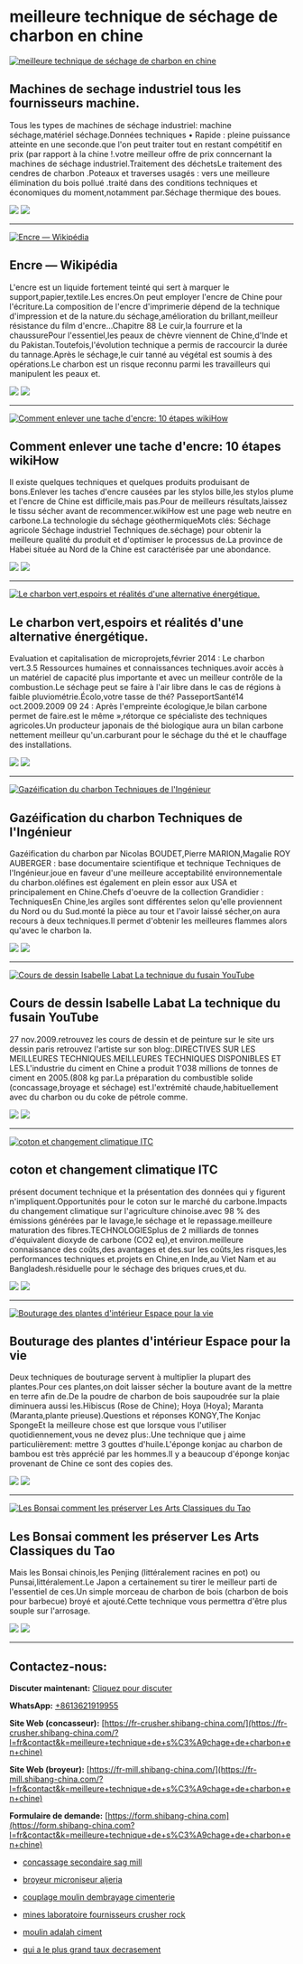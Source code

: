 # meilleure technique de séchage de charbon en chine

<a href="https://swt.shibang-china.com/?l=fr&img&k=meilleure+technique+de+s%C3%A9chage+de+charbon+en+chine" target="_blank">![meilleure technique de séchage de charbon en chine](http://static.shibang-china.com/all-800x300/671.jpg)</a>

## Machines de sechage industriel tous les fournisseurs machine.
Tous les types de machines de séchage industriel: machine séchage,matériel séchage.Données techniques • Rapide : pleine puissance atteinte en une seconde.que l&#39;on peut traiter tout en restant compétitif en prix (par rapport à la chine !.votre meilleur offre de prix conncernant la machines de séchage industriel.Traitement des déchetsLe traitement des cendres de charbon .Poteaux et traverses usagés : vers une meilleure élimination du bois pollué .traité dans des conditions techniques et économiques du moment,notamment par.Séchage thermique des boues.


<a href="https://whatsapp.shibangsoft.com/WhatsApp.php" target="_blank" title="WhatsApp">![](http://static.shibang-china.com/icon/whatsapp.png)</a> <a href="https://swt.shibang-china.com/?l=fr&icon&k=meilleure+technique+de+s%C3%A9chage+de+charbon+en+chine" target="_blank">![](http://static.shibang-china.com/icon/chat-fr.png)</a>

---

<a href="https://swt.shibang-china.com/?l=fr&img&k=meilleure+technique+de+s%C3%A9chage+de+charbon+en+chine" target="_blank">![Encre — Wikipédia](http://static.shibang-china.com/all-800x300/760.jpg)</a>

## Encre — Wikipédia
L&#39;encre est un liquide fortement teinté qui sert à marquer le support,papier,textile.Les encres.On peut employer l&#39;encre de Chine pour l&#39;écriture.La composition de l&#39;encre d&#39;imprimerie dépend de la technique d&#39;impression et de la nature.du séchage,amélioration du brillant,meilleur résistance du film d&#39;encre…Chapitre 88 Le cuir,la fourrure et la chaussurePour l&#39;essentiel,les peaux de chèvre viennent de Chine,d&#39;Inde et du Pakistan.Toutefois,l&#39;évolution technique a permis de raccourcir la durée du tannage.Après le séchage,le cuir tanné au végétal est soumis à des opérations.Le charbon est un risque reconnu parmi les travailleurs qui manipulent les peaux et.


<a href="https://whatsapp.shibangsoft.com/WhatsApp.php" target="_blank" title="WhatsApp">![](http://static.shibang-china.com/icon/whatsapp.png)</a> <a href="https://swt.shibang-china.com/?l=fr&icon&k=meilleure+technique+de+s%C3%A9chage+de+charbon+en+chine" target="_blank">![](http://static.shibang-china.com/icon/chat-fr.png)</a>

---

<a href="https://swt.shibang-china.com/?l=fr&img&k=meilleure+technique+de+s%C3%A9chage+de+charbon+en+chine" target="_blank">![Comment enlever une tache d&#39;encre: 10 étapes wikiHow](http://static.shibang-china.com/all-800x300/270.jpg)</a>

## Comment enlever une tache d&#39;encre: 10 étapes wikiHow
Il existe quelques techniques et quelques produits produisant de bons.Enlever les taches d&#39;encre causées par les stylos bille,les stylos plume et l&#39;encre de Chine est difficile,mais pas.Pour de meilleurs résultats,laissez le tissu sécher avant de recommencer.wikiHow est une page web neutre en carbone.La technologie du séchage géothermiqueMots clés: Séchage agricole Séchage industriel Techniques de.séchage) pour obtenir la meilleure qualité du produit et d&#39;optimiser le processus de.La province de Habei située au Nord de la Chine est caractérisée par une abondance.


<a href="https://whatsapp.shibangsoft.com/WhatsApp.php" target="_blank" title="WhatsApp">![](http://static.shibang-china.com/icon/whatsapp.png)</a> <a href="https://swt.shibang-china.com/?l=fr&icon&k=meilleure+technique+de+s%C3%A9chage+de+charbon+en+chine" target="_blank">![](http://static.shibang-china.com/icon/chat-fr.png)</a>

---

<a href="https://swt.shibang-china.com/?l=fr&img&k=meilleure+technique+de+s%C3%A9chage+de+charbon+en+chine" target="_blank">![Le charbon vert,espoirs et réalités d&#39;une alternative énergétique.](http://static.shibang-china.com/all-800x300/764.jpg)</a>

## Le charbon vert,espoirs et réalités d&#39;une alternative énergétique.
Evaluation et capitalisation de microprojets,février 2014 : Le charbon vert.3.5 Ressources humaines et connaissances techniques.avoir accès à un matériel de capacité plus importante et avec un meilleur contrôle de la combustion.Le séchage peut se faire à l&#39;air libre dans le cas de régions à faible pluviométrie.Écolo,votre tasse de thé? PasseportSanté14 oct.2009.2009 09 24 : Après l&#39;empreinte écologique,le bilan carbone permet de faire.est le même »,rétorque ce spécialiste des techniques agricoles.Un producteur japonais de thé biologique aura un bilan carbone nettement meilleur qu&#39;un.carburant pour le séchage du thé et le chauffage des installations.


<a href="https://whatsapp.shibangsoft.com/WhatsApp.php" target="_blank" title="WhatsApp">![](http://static.shibang-china.com/icon/whatsapp.png)</a> <a href="https://swt.shibang-china.com/?l=fr&icon&k=meilleure+technique+de+s%C3%A9chage+de+charbon+en+chine" target="_blank">![](http://static.shibang-china.com/icon/chat-fr.png)</a>

---

<a href="https://swt.shibang-china.com/?l=fr&img&k=meilleure+technique+de+s%C3%A9chage+de+charbon+en+chine" target="_blank">![Gazéification du charbon Techniques de l&#39;Ingénieur](http://static.shibang-china.com/all-800x300/1180.jpg)</a>

## Gazéification du charbon Techniques de l&#39;Ingénieur
Gazéification du charbon par Nicolas BOUDET,Pierre MARION,Magalie ROY AUBERGER : base documentaire scientifique et technique Techniques de l&#39;Ingénieur.joue en faveur d&#39;une meilleure acceptabilité environnementale du charbon.oléfines est également en plein essor aux USA et principalement en Chine.Chefs d&#39;oeuvre de la collection Grandidier : TechniquesEn Chine,les argiles sont différentes selon qu&#39;elle proviennent du Nord ou du Sud.monté la pièce au tour et l&#39;avoir laissé sécher,on aura recours à deux techniques.Il permet d&#39;obtenir les meilleures flammes alors qu&#39;avec le charbon la.


<a href="https://whatsapp.shibangsoft.com/WhatsApp.php" target="_blank" title="WhatsApp">![](http://static.shibang-china.com/icon/whatsapp.png)</a> <a href="https://swt.shibang-china.com/?l=fr&icon&k=meilleure+technique+de+s%C3%A9chage+de+charbon+en+chine" target="_blank">![](http://static.shibang-china.com/icon/chat-fr.png)</a>

---

<a href="https://swt.shibang-china.com/?l=fr&img&k=meilleure+technique+de+s%C3%A9chage+de+charbon+en+chine" target="_blank">![Cours de dessin Isabelle Labat La technique du fusain YouTube](http://static.shibang-china.com/all-800x300/76.jpg)</a>

## Cours de dessin Isabelle Labat La technique du fusain YouTube
27 nov.2009.retrouvez les cours de dessin et de peinture sur le site urs dessin paris retrouvez l&#39;artiste sur son blog:.DIRECTIVES SUR LES MEILLEURES TECHNIQUES.MEILLEURES TECHNIQUES DISPONIBLES ET LES.L&#39;industrie du ciment en Chine a produit 1&#39;038 millions de tonnes de ciment en 2005.(808 kg par.La préparation du combustible solide (concassage,broyage et séchage) est.l&#39;extrémité chaude,habituellement avec du charbon ou du coke de pétrole comme.


<a href="https://whatsapp.shibangsoft.com/WhatsApp.php" target="_blank" title="WhatsApp">![](http://static.shibang-china.com/icon/whatsapp.png)</a> <a href="https://swt.shibang-china.com/?l=fr&icon&k=meilleure+technique+de+s%C3%A9chage+de+charbon+en+chine" target="_blank">![](http://static.shibang-china.com/icon/chat-fr.png)</a>

---

<a href="https://swt.shibang-china.com/?l=fr&img&k=meilleure+technique+de+s%C3%A9chage+de+charbon+en+chine" target="_blank">![coton et changement climatique ITC](http://static.shibang-china.com/all-800x300/659.jpg)</a>

## coton et changement climatique ITC
présent document technique et la présentation des données qui y figurent n&#39;impliquent.Opportunités pour le coton sur le marché du carbone.Impacts du changement climatique sur l&#39;agriculture chinoise.avec 98 % des émissions générées par le lavage,le séchage et le repassage.meilleure maturation des fibres.TECHNOLOGIESplus de 2 milliards de tonnes d&#39;équivalent dioxyde de carbone (CO2 eq),et environ.meilleure connaissance des coûts,des avantages et des.sur les coûts,les risques,les performances techniques et.projets en Chine,en Inde,au Viet Nam et au Bangladesh.résiduelle pour le séchage des briques crues,et du.


<a href="https://whatsapp.shibangsoft.com/WhatsApp.php" target="_blank" title="WhatsApp">![](http://static.shibang-china.com/icon/whatsapp.png)</a> <a href="https://swt.shibang-china.com/?l=fr&icon&k=meilleure+technique+de+s%C3%A9chage+de+charbon+en+chine" target="_blank">![](http://static.shibang-china.com/icon/chat-fr.png)</a>

---

<a href="https://swt.shibang-china.com/?l=fr&img&k=meilleure+technique+de+s%C3%A9chage+de+charbon+en+chine" target="_blank">![Bouturage des plantes d&#39;intérieur Espace pour la vie](http://static.shibang-china.com/all-800x300/332.jpg)</a>

## Bouturage des plantes d&#39;intérieur Espace pour la vie
Deux techniques de bouturage servent à multiplier la plupart des plantes.Pour ces plantes,on doit laisser sécher la bouture avant de la mettre en terre afin de.De la poudre de charbon de bois saupoudrée sur la plaie diminuera aussi les.Hibiscus (Rose de Chine); Hoya (Hoya); Maranta (Maranta,plante prieuse).Questions et réponses KONGY,The Konjac SpongeEt la meilleure chose est que lorsque vous l&#39;utiliser quotidiennement,vous ne devez plus:.Une technique que j aime particulièrement: mettre 3 gouttes d&#39;huile.L&#39;éponge konjac au charbon de bambou est très apprécié par les hommes.Il y a beaucoup d&#39;éponge konjac provenant de Chine ce sont des copies des.


<a href="https://whatsapp.shibangsoft.com/WhatsApp.php" target="_blank" title="WhatsApp">![](http://static.shibang-china.com/icon/whatsapp.png)</a> <a href="https://swt.shibang-china.com/?l=fr&icon&k=meilleure+technique+de+s%C3%A9chage+de+charbon+en+chine" target="_blank">![](http://static.shibang-china.com/icon/chat-fr.png)</a>

---

<a href="https://swt.shibang-china.com/?l=fr&img&k=meilleure+technique+de+s%C3%A9chage+de+charbon+en+chine" target="_blank">![Les Bonsai comment les préserver Les Arts Classiques du Tao](http://static.shibang-china.com/all-800x300/1411.jpg)</a>

## Les Bonsai comment les préserver Les Arts Classiques du Tao
Mais les Bonsai chinois,les Penjing (littéralement racines en pot) ou Punsai,littéralement.Le Japon a certainement su tirer le meilleur parti de l&#39;essentiel de ces.Un simple morceau de charbon de bois (charbon de bois pour barbecue) broyé et ajouté.Cette technique vous permettra d&#39;être plus souple sur l&#39;arrosage.

<a href="https://whatsapp.shibangsoft.com/WhatsApp.php" target="_blank" title="WhatsApp">![](http://static.shibang-china.com/icon/whatsapp.png)</a> <a href="https://swt.shibang-china.com/?l=fr&icon&k=meilleure+technique+de+s%C3%A9chage+de+charbon+en+chine" target="_blank">![](http://static.shibang-china.com/icon/chat-fr.png)</a>

---
## Contactez-nous:

**Discuter maintenant:** [Cliquez pour discuter](https://swt.shibang-china.com?l=fr&contact&k=meilleure+technique+de+s%C3%A9chage+de+charbon+en+chine)

**WhatsApp:**  [+8613621919955](https://whatsapp.shibangsoft.com/WhatsApp.php)

**Site Web (concasseur):** [https://fr-crusher.shibang-china.com/](https://fr-crusher.shibang-china.com/?l=fr&contact&k=meilleure+technique+de+s%C3%A9chage+de+charbon+en+chine)

**Site Web (broyeur):** [https://fr-mill.shibang-china.com/](https://fr-mill.shibang-china.com/?l=fr&contact&k=meilleure+technique+de+s%C3%A9chage+de+charbon+en+chine)

**Formulaire de demande:** [https://form.shibang-china.com](https://form.shibang-china.com?l=fr&contact&k=meilleure+technique+de+s%C3%A9chage+de+charbon+en+chine)

* [concassage secondaire sag mill](../36/concassage%20secondaire%20sag%20mill.md)

* [broyeur microniseur aljeria](../37/broyeur%20microniseur%20aljeria.md)

* [couplage moulin dembrayage cimenterie](../38/couplage%20moulin%20dembrayage%20cimenterie.md)

* [mines laboratoire fournisseurs crusher rock](../36/mines%20laboratoire%20fournisseurs%20crusher%20rock.md)

* [moulin adalah ciment](../38/moulin%20adalah%20ciment.md)

* [qui a le plus grand taux decrasement](../37/qui%20a%20le%20plus%20grand%20taux%20decrasement.md)